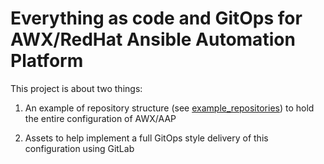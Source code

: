 # Everything as code and GitOps for AWX/RedHat Ansible Automation Platform

This project is about two things:

1. An example of repository structure (see [example_repositories](example_repositories)) to hold the entire configuration of AWX/AAP

2. Assets to help implement a full GitOps style delivery of this configuration using GitLab
